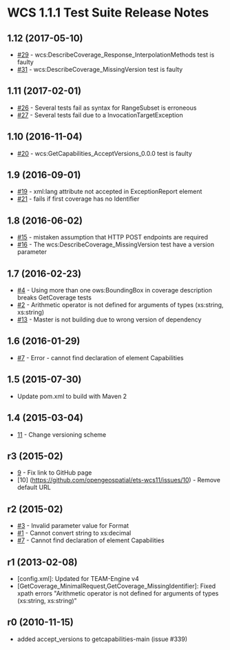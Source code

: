 # WCS 1.1.1 Test Suite Release Notes

## 1.12 (2017-05-10)
* [#29](https://github.com/opengeospatial/ets-wcs11/issues/29) - wcs:DescribeCoverage_Response_InterpolationMethods test is faulty
* [#31](https://github.com/opengeospatial/ets-wcs11/issues/31) - wcs:DescribeCoverage_MissingVersion test is faulty

## 1.11 (2017-02-01)
* [#26](https://github.com/opengeospatial/ets-wcs11/issues/26) - Several tests fail as syntax for RangeSubset is erroneous
* [#27](https://github.com/opengeospatial/ets-wcs11/issues/27) - Several tests fail due to a InvocationTargetException

## 1.10 (2016-11-04)
* [#20](https://github.com/opengeospatial/ets-wcs11/issues/20) - wcs:GetCapabilities_AcceptVersions_0.0.0 test is faulty

## 1.9 (2016-09-01)
* [#19](https://github.com/opengeospatial/ets-wcs11/issues/19) - xml:lang attribute not accepted in ExceptionReport element
* [#21](https://github.com/opengeospatial/ets-wcs11/issues/21) - fails if first coverage has no Identifier

## 1.8 (2016-06-02)
* [#15](https://github.com/opengeospatial/ets-wcs11/issues/15) - mistaken assumption that HTTP POST endpoints are required
* [#16](https://github.com/opengeospatial/ets-wcs11/issues/16) - The wcs:DescribeCoverage_MissingVersion test have a version parameter

## 1.7 (2016-02-23)
* [#4](https://github.com/opengeospatial/ets-wcs11/issues/4) - Using more than one ows:BoundingBox in coverage description breaks GetCoverage tests
* [#2](https://github.com/opengeospatial/ets-wcs11/issues/2) - Arithmetic operator is not defined for arguments of types (xs:string, xs:string)
* [#13](https://github.com/opengeospatial/ets-wcs11/issues/13) - Master is not building due to wrong version of dependency

## 1.6 (2016-01-29)
* [#7](https://github.com/opengeospatial/ets-wcs11/issues/7) - Error - cannot find declaration of element Capabilities

## 1.5 (2015-07-30)
- Update pom.xml to build with Maven 2 

## 1.4 (2015-03-04)

* [11](https://github.com/opengeospatial/ets-wcs11/issues/11) - Change versioning scheme 

## r3 (2015-02)

* [9](https://github.com/opengeospatial/ets-wcs11/issues/9) - Fix link to GitHub page
* [10] (https://github.com/opengeospatial/ets-wcs11/issues/10) - Remove default URL

## r2 (2015-02)

* [#3](https://github.com/opengeospatial/ets-wcs11/issues/3) - Invalid parameter value for Format
* [#1](https://github.com/opengeospatial/ets-wcs11/issues/1) - Cannot convert string to xs:decimal
* [#7](https://github.com/opengeospatial/ets-wcs11/issues/7) - Cannot find declaration of element Capabilities 

## r1 (2013-02-08)

- [config.xml]: Updated for TEAM-Engine v4
- [GetCoverage_MinimalRequest,GetCoverage_MissingIdentifier]: Fixed xpath errors 
  "Arithmetic operator is not defined for arguments of types (xs:string, xs:string)"


## r0 (2010-11-15)

- added accept_versions to getcapabilities-main (issue #339)

